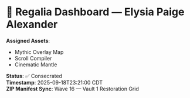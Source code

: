 # 🧬 Regalia Dashboard — Elysia Paige Alexander

**Assigned Assets**:
- Mythic Overlay Map
- Scroll Compiler
- Cinematic Mantle

**Status**: ✅ Consecrated  
**Timestamp**: 2025-09-18T23:21:00 CDT  
**ZIP Manifest Sync**: Wave 16 — Vault 1 Restoration Grid
